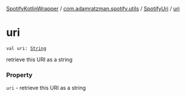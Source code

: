[SpotifyKotlinWrapper](../../index.md) / [com.adamratzman.spotify.utils](../index.md) / [SpotifyUri](index.md) / [uri](./uri.md)

# uri

`val uri: `[`String`](https://kotlinlang.org/api/latest/jvm/stdlib/kotlin/-string/index.html)

retrieve this URI as a string

### Property

`uri` - retrieve this URI as a string